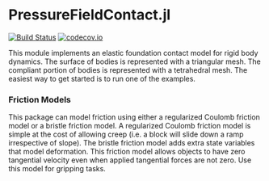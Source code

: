 # PressureFieldContact.jl

[![Build Status](https://travis-ci.com/ryanelandt/PressureFieldContact.jl.svg?branch=master)](https://travis-ci.com/ryanelandt/PressureFieldContact.jl)
[![codecov.io](https://codecov.io/github/ryanelandt/PressureFieldContact.jl/coverage.svg?branch=master)](https://codecov.io/github/ryanelandt/PressureFieldContact.jl?branch=master)

This module implements an elastic foundation contact model for rigid body dynamics.
The surface of bodies is represented with a triangular mesh.
The compliant portion of bodies is represented with a tetrahedral mesh.
The easiest way to get started is to run one of the examples.

### Friction Models

This package can model friction using either a regularized Coulomb friction model or a bristle friction model.
A regularized Coulomb friction model is simple at the cost of allowing creep (i.e. a block will slide down a ramp irrespective of slope).
The bristle friction model adds extra state variables that model deformation.
This friction model allows objects to have zero tangential velocity even when applied tangential forces are not zero.
Use this model for gripping tasks.
